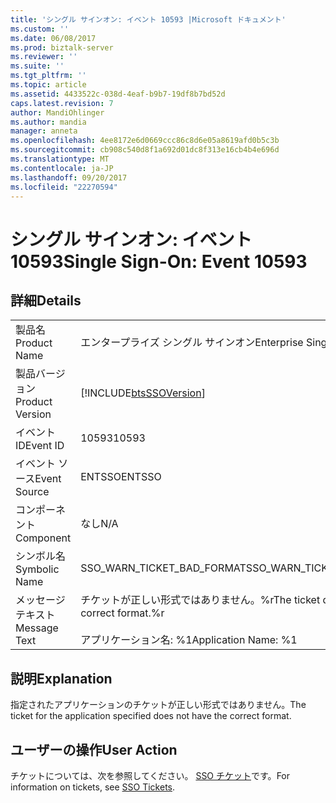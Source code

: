 ```yaml
---
title: 'シングル サインオン: イベント 10593 |Microsoft ドキュメント'
ms.custom: ''
ms.date: 06/08/2017
ms.prod: biztalk-server
ms.reviewer: ''
ms.suite: ''
ms.tgt_pltfrm: ''
ms.topic: article
ms.assetid: 4433522c-038d-4eaf-b9b7-19df8b7bd52d
caps.latest.revision: 7
author: MandiOhlinger
ms.author: mandia
manager: anneta
ms.openlocfilehash: 4ee8172e6d0669ccc86c8d6e05a8619afd0b5c3b
ms.sourcegitcommit: cb908c540d8f1a692d01dc8f313e16cb4b4e696d
ms.translationtype: MT
ms.contentlocale: ja-JP
ms.lasthandoff: 09/20/2017
ms.locfileid: "22270594"
---
```

# <a name="single-sign-on-event-10593"></a><span data-ttu-id="7b535-102">シングル サインオン: イベント 10593</span><span class="sxs-lookup"><span data-stu-id="7b535-102">Single Sign-On: Event 10593</span></span>
## <a name="details"></a><span data-ttu-id="7b535-103">詳細</span><span class="sxs-lookup"><span data-stu-id="7b535-103">Details</span></span>  
  
|||  
|-|-|  
|<span data-ttu-id="7b535-104">製品名</span><span class="sxs-lookup"><span data-stu-id="7b535-104">Product Name</span></span>|<span data-ttu-id="7b535-105">エンタープライズ シングル サインオン</span><span class="sxs-lookup"><span data-stu-id="7b535-105">Enterprise Single Sign-On</span></span>|  
|<span data-ttu-id="7b535-106">製品バージョン</span><span class="sxs-lookup"><span data-stu-id="7b535-106">Product Version</span></span>|[!INCLUDE[btsSSOVersion](../includes/btsssoversion-md.md)]|  
|<span data-ttu-id="7b535-107">イベント ID</span><span class="sxs-lookup"><span data-stu-id="7b535-107">Event ID</span></span>|<span data-ttu-id="7b535-108">10593</span><span class="sxs-lookup"><span data-stu-id="7b535-108">10593</span></span>|  
|<span data-ttu-id="7b535-109">イベント ソース</span><span class="sxs-lookup"><span data-stu-id="7b535-109">Event Source</span></span>|<span data-ttu-id="7b535-110">ENTSSO</span><span class="sxs-lookup"><span data-stu-id="7b535-110">ENTSSO</span></span>|  
|<span data-ttu-id="7b535-111">コンポーネント</span><span class="sxs-lookup"><span data-stu-id="7b535-111">Component</span></span>|<span data-ttu-id="7b535-112">なし</span><span class="sxs-lookup"><span data-stu-id="7b535-112">N/A</span></span>|  
|<span data-ttu-id="7b535-113">シンボル名</span><span class="sxs-lookup"><span data-stu-id="7b535-113">Symbolic Name</span></span>|<span data-ttu-id="7b535-114">SSO_WARN_TICKET_BAD_FORMAT</span><span class="sxs-lookup"><span data-stu-id="7b535-114">SSO_WARN_TICKET_BAD_FORMAT</span></span>|  
|<span data-ttu-id="7b535-115">メッセージ テキスト</span><span class="sxs-lookup"><span data-stu-id="7b535-115">Message Text</span></span>|<span data-ttu-id="7b535-116">チケットが正しい形式ではありません。%r</span><span class="sxs-lookup"><span data-stu-id="7b535-116">The ticket does not have the correct format.%r</span></span><br /><br /> <span data-ttu-id="7b535-117">アプリケーション名: %1</span><span class="sxs-lookup"><span data-stu-id="7b535-117">Application Name: %1</span></span>|  
  
## <a name="explanation"></a><span data-ttu-id="7b535-118">説明</span><span class="sxs-lookup"><span data-stu-id="7b535-118">Explanation</span></span>  
 <span data-ttu-id="7b535-119">指定されたアプリケーションのチケットが正しい形式ではありません。</span><span class="sxs-lookup"><span data-stu-id="7b535-119">The ticket for the application specified does not have the correct format.</span></span>  
  
## <a name="user-action"></a><span data-ttu-id="7b535-120">ユーザーの操作</span><span class="sxs-lookup"><span data-stu-id="7b535-120">User Action</span></span>  
 <span data-ttu-id="7b535-121">チケットについては、次を参照してください。 [SSO チケット](../core/sso-tickets.md)です。</span><span class="sxs-lookup"><span data-stu-id="7b535-121">For information on tickets, see [SSO Tickets](../core/sso-tickets.md).</span></span>